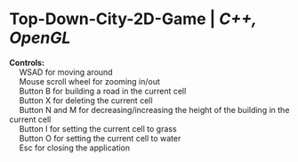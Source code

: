 # Top-Down-City-2D-Game | _C++, OpenGL_

**Controls:** <br/>
&emsp; WSAD for moving around <br/>
&emsp; Mouse scroll wheel for zooming in/out <br/>
&emsp; Button B for building a road in the current cell <br/>
&emsp; Button X for deleting the current cell <br/>
&emsp; Button N and M for decreasing/increasing the height of the building in the current cell <br/>
&emsp; Button I for setting the current cell to grass <br/>
&emsp; Button O for setting the current cell to water <br/>
&emsp; Esc for closing the application <br/>


